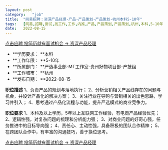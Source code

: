 ```yaml
---
layout:	post
category:	"job"
title:	"网易招聘：资深产品经理-产品-产品策划-产品策划-杭州本科5-10年"
tags:	[网易,招聘,面试,找工作,工作,内推,产品,产品策划,产品策划,杭州,本科,5-10年]
date:	2022-08-15
---
```


[点击应聘 投简历就有面试机会 -> 资深产品经理](http://mobile.bole.netease.com/bole/boleDetail?id=14767&employeeId=346f03c3cda5f04c&key=all)



- **学历要求： **本科
- **工作年限： **5-10年
- **所属部门： **严选事业部-MT工作室-贵州好物项目部-产技组
- **工作城市： **杭州
- **发布日期： **2022-08-15



**职位描述**
1、负责产品的规划与落地执行；
2、分析营销相关产品线存在的问题与机会，并设计产品化的解决方案；
3、关注行业在导购与营销相关的出色思路，学习并引入；
4、思考通过产品化流程与功能，提升严选模式的商业竞争力。



**职位要求**
1、本科及以上学历，5年以上互联网工作经验，有电商产品经验优先；
2、逻辑性强，对复杂问题的梳理和分析能力强；
3、对商业问题的好奇心强，任务推进中的目标导向强；
4、责任心、主动性强，具备积极的团队合作精神；
5、在跨团队合作中，有丰富的沟通技巧，善于换位思考。



[点击应聘 投简历就有面试机会 -> 资深产品经理](http://mobile.bole.netease.com/bole/boleDetail?id=14767&employeeId=346f03c3cda5f04c&key=all)